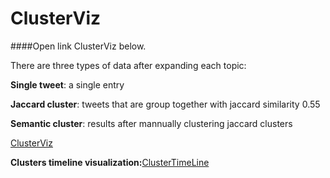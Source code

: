 ClusterViz
==========
####Open link ClusterViz below.

There are three types of data after expanding each topic:

<b>Single tweet</b>: a single entry

<b>Jaccard cluster</b>: tweets that are group together with jaccard similarity 0.55

<b>Semantic cluster</b>: results after mannually clustering jaccard clusters

<a href="https://rawgithub.com/ylwang99/ClusterViz/master/clusterviz.html">ClusterViz</a>


<b>Clusters timeline visualization:</b><a href="https://rawgithub.com/ylwang99/ClusterViz/master/representatives.html">ClusterTimeLine</a>
